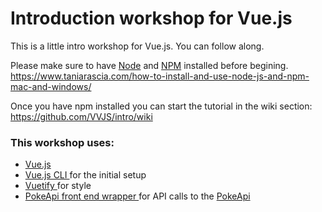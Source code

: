 # Introduction workshop for Vue.js

This is a little intro workshop for Vue.js. You can follow along.

Please make sure to have [Node](https://nodejs.org/) and [NPM](https://www.npmjs.com/) installed before begining.
https://www.taniarascia.com/how-to-install-and-use-node-js-and-npm-mac-and-windows/

Once you have npm installed you can start the tutorial in the wiki section:
https://github.com/VVJS/intro/wiki

### This workshop uses:

- [Vue.js](https://vuejs.org/)
- [Vue.js CLI ](https://github.com/vuejs/vue-cli) for the initial setup
- [Vuetify ](https://vuetifyjs.com/) for style
- [PokeApi front end wrapper ](https://github.com/PokeAPI/pokeapi-js-wrapper) for API calls to the [PokeApi](https://pokeapi.co/)
